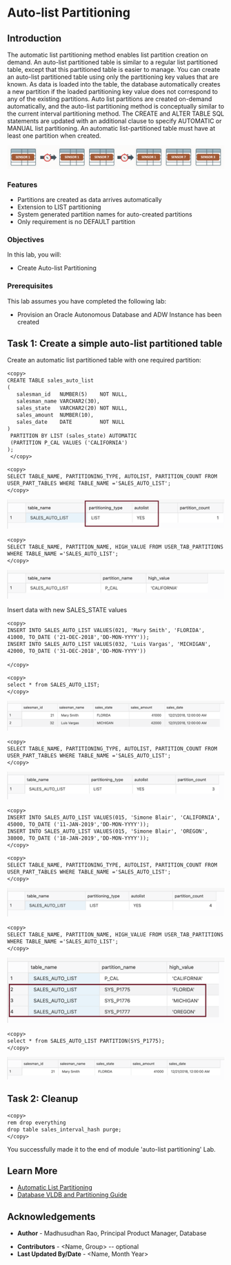 # Auto-list Partitioning 

## Introduction
 
The automatic list partitioning method enables list partition creation on demand. An auto-list partitioned table is similar to a regular list partitioned table, except that this partitioned table is easier to manage. You can create an auto-list partitioned table using only the partitioning key values that are known. As data is loaded into the table, the database automatically creates a new partition if the loaded partitioning key value does not correspond to any of the existing partitions. Auto list partitions are created on-demand automatically, and the auto-list partitioning method is conceptually similar to the current interval partitioning method. The CREATE and ALTER TABLE SQL statements are updated with an additional clause to specify AUTOMATIC or MANUAL list partitioning. An automatic list-partitioned table must have at least one partition when created. 
 
 ![Image alt text](images/lab5_01.png "Auto List Partition")

### Features

*  Partitions are created as data arrives automatically
*  Extension to LIST partitioning
*  System generated partition names for auto-created partitions
*  Only requirement is no DEFAULT partition
 
### Objectives
 
In this lab, you will:
* Create Auto-list Partitioning 

### Prerequisites
This lab assumes you have completed the following lab:

- Provision an Oracle Autonomous Database and ADW Instance has been created

## Task 1: Create a simple auto-list partitioned table

Create an automatic list partitioned table with one required partition:
 

```
<copy>
CREATE TABLE sales_auto_list  
(  
   salesman_id   NUMBER(5)    NOT NULL,  
   salesman_name VARCHAR2(30),  
   sales_state   VARCHAR2(20) NOT NULL,  
   sales_amount  NUMBER(10),  
   sales_date    DATE         NOT NULL  
)  
 PARTITION BY LIST (sales_state) AUTOMATIC  
 (PARTITION P_CAL VALUES ('CALIFORNIA')  
);
 </copy>
```
 
```
<copy>
SELECT TABLE_NAME, PARTITIONING_TYPE, AUTOLIST, PARTITION_COUNT FROM USER_PART_TABLES WHERE TABLE_NAME ='SALES_AUTO_LIST';
</copy>
```

 ![Image alt text](images/lab5_02.png "Auto List Partition")

```
<copy>
SELECT TABLE_NAME, PARTITION_NAME, HIGH_VALUE FROM USER_TAB_PARTITIONS WHERE TABLE_NAME ='SALES_AUTO_LIST';
</copy>
```

 ![Image alt text](images/lab5_03.png "Auto List Partition")

Insert data with new SALES_STATE values

```
<copy>
INSERT INTO SALES_AUTO_LIST VALUES(021, 'Mary Smith', 'FLORIDA', 41000, TO_DATE ('21-DEC-2018','DD-MON-YYYY'));
INSERT INTO SALES_AUTO_LIST VALUES(032, 'Luis Vargas', 'MICHIGAN', 42000, TO_DATE ('31-DEC-2018','DD-MON-YYYY'))

</copy>
```

```
<copy>
select * from SALES_AUTO_LIST;
</copy>
```

![Image alt text](images/lab5_04.png "Auto List Partition")

 ```
<copy>
SELECT TABLE_NAME, PARTITIONING_TYPE, AUTOLIST, PARTITION_COUNT FROM USER_PART_TABLES WHERE TABLE_NAME ='SALES_AUTO_LIST';
</copy>
```

![Image alt text](images/lab5_05.png "Auto List Partition")

```
<copy>
INSERT INTO SALES_AUTO_LIST VALUES(015, 'Simone Blair', 'CALIFORNIA', 45000, TO_DATE ('11-JAN-2019','DD-MON-YYYY'));
INSERT INTO SALES_AUTO_LIST VALUES(015, 'Simone Blair', 'OREGON', 38000, TO_DATE ('18-JAN-2019','DD-MON-YYYY'));
</copy>
```

```
<copy>
SELECT TABLE_NAME, PARTITIONING_TYPE, AUTOLIST, PARTITION_COUNT FROM USER_PART_TABLES WHERE TABLE_NAME ='SALES_AUTO_LIST';
</copy>
```

![Image alt text](images/lab5_06.png "Auto List Partition")

```
<copy>
SELECT TABLE_NAME, PARTITION_NAME, HIGH_VALUE FROM USER_TAB_PARTITIONS WHERE TABLE_NAME ='SALES_AUTO_LIST';
</copy>
```

![Image alt text](images/lab5_07.png "Auto List Partition")

```
<copy>
select * from SALES_AUTO_LIST PARTITION(SYS_P1775);
</copy>
```

![Image alt text](images/lab5_08.png "Auto List Partition")

## Task 2: Cleanup

```
<copy>
rem drop everything 
drop table sales_interval_hash purge;
</copy>
```
  
You successfully made it to the end of module 'auto-list partitioning' Lab.  

## Learn More

* [Automatic List Partitioning](https://livesql.oracle.com/apex/livesql/file/content_HU7JYQY0PKB0PHLIGNXWWEYLO.html)
* [Database VLDB and Partitioning Guide](https://docs.oracle.com/en/database/oracle/oracle-database/21/vldbg/create-composite-partition-table.html#GUID-9ECF0F94-57BB-45F8-824F-48B320F23D9C)

## Acknowledgements
- **Author** - Madhusudhan Rao, Principal Product Manager, Database
* **Contributors** -  <Name, Group> -- optional
* **Last Updated By/Date** - <Name, Month Year>
